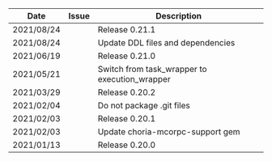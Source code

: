 |Date      |Issue |Description                                                                                              |
|----------|------|---------------------------------------------------------------------------------------------------------|
|2021/08/24|      |Release 0.21.1                                                                                           |
|2021/08/24|      |Update DDL files and dependencies                                                                        |
|2021/06/19|      |Release 0.21.0                                                                                           |
|2021/05/21|      |Switch from task_wrapper to execution_wrapper                                                            |
|2021/03/29|      |Release 0.20.2                                                                                           |
|2021/02/04|      |Do not package .git files                                                                                |
|2021/02/03|      |Release 0.20.1                                                                                           |
|2021/02/03|      |Update choria-mcorpc-support gem                                                                         |
|2021/01/13|      |Release 0.20.0                                                                                           |
